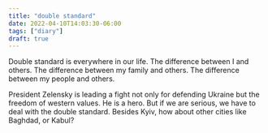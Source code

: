 ```yaml
---
title: "double standard"
date: 2022-04-10T14:03:30-06:00
tags: ["diary"]
draft: true
---
```


Double standard is everywhere in our life. The difference between I and others. The difference between my family and others. The difference between my people and others. 

President Zelensky is leading a fight not only for defending Ukraine but the freedom of western values. He is a hero. But if we are serious, we have to deal with the double standard. Besides Kyiv, how about other cities like Baghdad, or Kabul?


